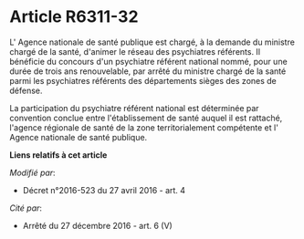 # Article R6311-32

L'        Agence nationale de santé publique est chargé, à la demande du ministre chargé de la santé, d'animer le réseau des
psychiatres référents. Il bénéficie du concours d'un psychiatre référent national nommé, pour une durée de trois ans
renouvelable, par arrêté du ministre chargé de la santé parmi les psychiatres référents des départements sièges des zones de
défense. 

La participation du psychiatre référent national est déterminée par convention conclue entre l'établissement de santé auquel
il est rattaché, l'agence régionale de santé de la zone territorialement compétente et l'        Agence nationale de santé
publique.

**Liens relatifs à cet article**

_Modifié par_:

  - Décret n°2016-523 du 27 avril 2016 - art. 4

_Cité par_:

  - Arrêté du 27 décembre 2016 - art. 6 (V)
